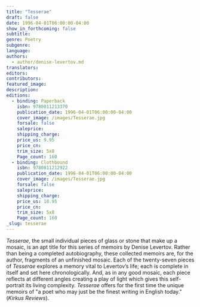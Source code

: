```yaml
---
title: "Tesserae"
draft: false
date: 1996-04-01T06:00:00-04:00
show_in_forthcoming: false
subtitle:
genre: Poetry
subgenre:
language:
authors:
  - author/denise-levertov.md
translators:
editors:
contributors:
featured_image:
description:
editions:
  - binding: Paperback
    isbn: 9780811213370
    publication_date: 1996-04-01T06:00:00-04:00
    cover_image: /images/Tesserae.jpg
    forsale: false
    saleprice:
    shipping_charge:
    price_us: 9.95
    price_cn:
    trim_size: 5x8
    Page_count: 160
  - binding: Clothbound
    isbn: 9780811212922
    publication_date: 1996-04-01T06:00:00-04:00
    cover_image: /images/Tesserae.jpg
    forsale: false
    saleprice:
    shipping_charge:
    price_us: 18.95
    price_cn:
    trim_size: 5x8
    Page_count: 160
_slug: tesserae
---
```


_Tesserae_, the small individual pieces of glass or stone that make up a mosaic, is an apt title for this series of memoirs by Denise Levertov. Rather than being a completed autobiography, these collected memoirs are, for the author, fragments of an unfinished mosaic. Each of the twenty-seven pieces of _Tesserae_ explores a memory vital to Levertov’s life; each is complete in itself and set here chronologically. And, as in any good mosaic, each piece reflects at different angles creating a play of light which gives this self-portrait its living complexity. _Tesserae_ offers for the first time the unique memoirs of "a poet who may just be the finest writing in English today." (_Kirkus Reviews_).

